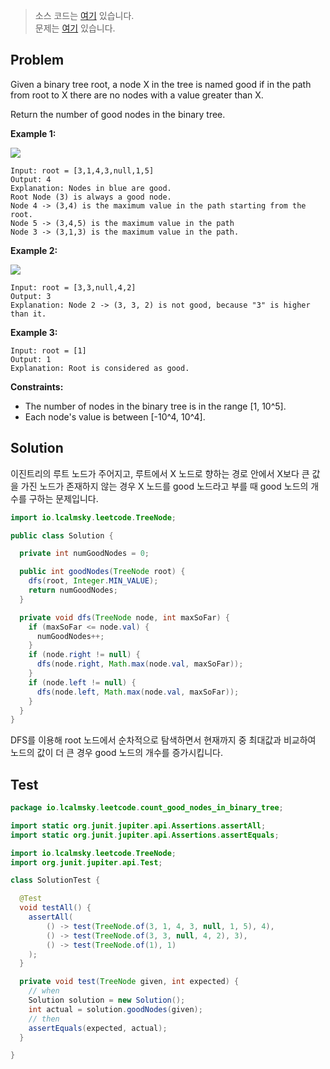 > 소스 코드는 [여기](https://github.com/lcalmsky/leetcode/blob/master/src/main/java/io/lcalmsky/leetcode/count_good_nodes_in_binary_tree/Solution.java) 있습니다.  
> 문제는 [여기](https://leetcode.com/problems/count-good-nodes-in-binary-tree/) 있습니다.

## Problem

Given a binary tree root, a node X in the tree is named good if in the path from root to X there are no nodes with a value greater than X.

Return the number of good nodes in the binary tree.

**Example 1:**

![](https://assets.leetcode.com/uploads/2020/04/02/test_sample_1.png)

```text
Input: root = [3,1,4,3,null,1,5]
Output: 4
Explanation: Nodes in blue are good.
Root Node (3) is always a good node.
Node 4 -> (3,4) is the maximum value in the path starting from the root.
Node 5 -> (3,4,5) is the maximum value in the path
Node 3 -> (3,1,3) is the maximum value in the path.
```

**Example 2:**

![](https://assets.leetcode.com/uploads/2020/04/02/test_sample_2.png)

```text
Input: root = [3,3,null,4,2]
Output: 3
Explanation: Node 2 -> (3, 3, 2) is not good, because "3" is higher than it.
```

**Example 3:**
```text
Input: root = [1]
Output: 1
Explanation: Root is considered as good.
```

**Constraints:**

* The number of nodes in the binary tree is in the range [1, 10^5].
* Each node's value is between [-10^4, 10^4].

## Solution

이진트리의 루트 노드가 주어지고, 루트에서 X 노드로 향하는 경로 안에서 X보다 큰 값을 가진 노드가 존재하지 않는 경우 X 노드를 good 노드라고 부를 때 good 노드의 개수를 구하는 문제입니다.

```java
import io.lcalmsky.leetcode.TreeNode;

public class Solution {

  private int numGoodNodes = 0;

  public int goodNodes(TreeNode root) {
    dfs(root, Integer.MIN_VALUE);
    return numGoodNodes;
  }

  private void dfs(TreeNode node, int maxSoFar) {
    if (maxSoFar <= node.val) {
      numGoodNodes++;
    }
    if (node.right != null) {
      dfs(node.right, Math.max(node.val, maxSoFar));
    }
    if (node.left != null) {
      dfs(node.left, Math.max(node.val, maxSoFar));
    }
  }
}

```

DFS를 이용해 root 노드에서 순차적으로 탐색하면서 현재까지 중 최대값과 비교하여 노드의 값이 더 큰 경우 good 노드의 개수를 증가시킵니다. 

## Test

```java
package io.lcalmsky.leetcode.count_good_nodes_in_binary_tree;

import static org.junit.jupiter.api.Assertions.assertAll;
import static org.junit.jupiter.api.Assertions.assertEquals;

import io.lcalmsky.leetcode.TreeNode;
import org.junit.jupiter.api.Test;

class SolutionTest {

  @Test
  void testAll() {
    assertAll(
        () -> test(TreeNode.of(3, 1, 4, 3, null, 1, 5), 4),
        () -> test(TreeNode.of(3, 3, null, 4, 2), 3),
        () -> test(TreeNode.of(1), 1)
    );
  }

  private void test(TreeNode given, int expected) {
    // when
    Solution solution = new Solution();
    int actual = solution.goodNodes(given);
    // then
    assertEquals(expected, actual);
  }

}
```